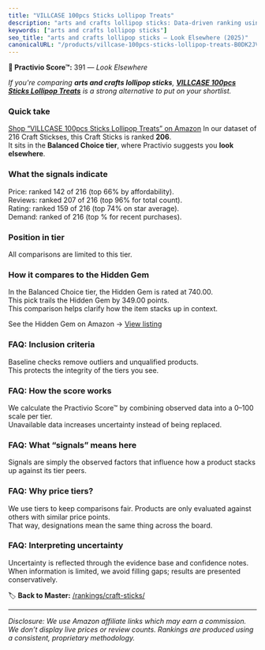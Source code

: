 ```yaml
---
title: "VILLCASE 100pcs Sticks Lollipop Treats"
description: "arts and crafts lollipop sticks: Data-driven ranking using the Practivio Score™. Positioned by quality, value, demand, findability, momentum."
keywords: ["arts and crafts lollipop sticks"]
seo_title: "arts and crafts lollipop sticks — Look Elsewhere (2025)"
canonicalURL: "/products/villcase-100pcs-sticks-lollipop-treats-B0DK2JVL37/"
---
```


**🚫 Practivio Score™:** 391 — _Look Elsewhere_


*If you're comparing **arts and crafts lollipop sticks**, **[VILLCASE 100pcs Sticks Lollipop Treats](https://www.amazon.com/dp/B0DK2JVL37?tag=practivio-20)** is a strong alternative to put on your shortlist.*
### Quick take
[Shop “VILLCASE 100pcs Sticks Lollipop Treats” on Amazon](https://www.amazon.com/dp/B0DK2JVL37?tag=practivio-20)
In our dataset of 216 Craft Stickses, this Craft Sticks is ranked **206**.  
It sits in the **Balanced Choice tier**, where Practivio suggests you **look elsewhere**.

### What the signals indicate
Price: ranked 142 of 216 (top 66% by affordability).  
Reviews: ranked 207 of 216 (top 96% for total count).  
Rating: ranked 159 of 216 (top 74% on star average).  
Demand: ranked  of 216 (top % for recent purchases).

### Position in tier
All comparisons are limited to this tier.

### How it compares to the Hidden Gem
In the Balanced Choice tier, the Hidden Gem is rated at 740.00.  
This pick trails the Hidden Gem by 349.00 points.  
This comparison helps clarify how the item stacks up in context.  

See the Hidden Gem on Amazon → [View listing](https://www.amazon.com/dp/B00N1QPNMA?tag=practivio-20)

### FAQ: Inclusion criteria
Baseline checks remove outliers and unqualified products.  
This protects the integrity of the tiers you see.

### FAQ: How the score works
We calculate the Practivio Score™ by combining observed data into a 0–100 scale per tier.  
Unavailable data increases uncertainty instead of being replaced.

### FAQ: What “signals” means here
Signals are simply the observed factors that influence how a product stacks up against its tier peers.

### FAQ: Why price tiers?
We use tiers to keep comparisons fair. Products are only evaluated against others with similar price points.  
That way, designations mean the same thing across the board.

### FAQ: Interpreting uncertainty
Uncertainty is reflected through the evidence base and confidence notes.  
When information is limited, we avoid filling gaps; results are presented conservatively.


🏷️ **Back to Master:** [/rankings/craft-sticks/](/rankings/craft-sticks/)

---
_Disclosure: We use Amazon affiliate links which may earn a commission. We don’t display live prices or review counts. Rankings are produced using a consistent, proprietary methodology._
